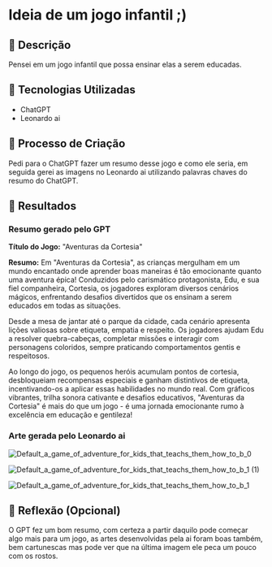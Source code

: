 # Ideia de um jogo infantil ;)

## 📒 Descrição
Pensei em um jogo infantil que possa ensinar elas a serem educadas.

## 🤖 Tecnologias Utilizadas
- ChatGPT
- Leonardo ai

## 🧐 Processo de Criação
Pedi para o ChatGPT fazer um resumo desse jogo e como ele seria, em seguida gerei as imagens no Leonardo ai utilizando palavras chaves do resumo do ChatGPT.

## 🚀 Resultados
<h3> Resumo gerado pelo GPT </h3>

**Título do Jogo:** "Aventuras da Cortesia"

**Resumo:**
Em "Aventuras da Cortesia", as crianças mergulham em um mundo encantado onde aprender boas maneiras é tão emocionante quanto uma aventura épica! Conduzidos pelo carismático protagonista, Edu, e sua fiel companheira, Cortesia, os jogadores exploram diversos cenários mágicos, enfrentando desafios divertidos que os ensinam a serem educados em todas as situações.

Desde a mesa de jantar até o parque da cidade, cada cenário apresenta lições valiosas sobre etiqueta, empatia e respeito. Os jogadores ajudam Edu a resolver quebra-cabeças, completar missões e interagir com personagens coloridos, sempre praticando comportamentos gentis e respeitosos.

Ao longo do jogo, os pequenos heróis acumulam pontos de cortesia, desbloqueiam recompensas especiais e ganham distintivos de etiqueta, incentivando-os a aplicar essas habilidades no mundo real. Com gráficos vibrantes, trilha sonora cativante e desafios educativos, "Aventuras da Cortesia" é mais do que um jogo - é uma jornada emocionante rumo à excelência em educação e gentileza!

<h3> Arte gerada pelo Leonardo ai </h3>

![Default_a_game_of_adventure_for_kids_that_teachs_them_how_to_b_0](https://github.com/EduardoMRM/lab-natty-or-not/assets/126798650/3c6dabd0-2984-4d73-bfc8-2ec7711b09db)

![Default_a_game_of_adventure_for_kids_that_teachs_them_how_to_b_1 (1)](https://github.com/EduardoMRM/lab-natty-or-not/assets/126798650/ffeefe8f-d53a-4b61-92df-b17b7f11b47f)

![Default_a_game_of_adventure_for_kids_that_teachs_them_how_to_b_1](https://github.com/EduardoMRM/lab-natty-or-not/assets/126798650/f1e896de-3eb9-4a99-8e48-38b4ec8946b3)

## 💭 Reflexão (Opcional)
O GPT fez um bom resumo, com certeza a partir daquilo pode começar algo mais para um jogo, as artes desenvolvidas pela ai foram boas também, bem cartunescas mas pode ver que na última imagem ele peca um pouco com os rostos.
